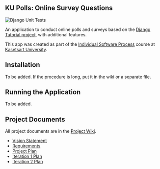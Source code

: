 ## KU Polls: Online Survey Questions 
![Django Unit Tests](https://github.com/Phantawat/ku-polls/actions/workflows/python-tests.yml/badge.svg)


An application to conduct online polls and surveys based
on the [Django Tutorial project](https://docs.djangoproject.com/en/5.1/intro/tutorial01/), with
additional features.

This app was created as part of the [Individual Software Process](
https://cpske.github.io/ISP) course at [Kasetsart University](https://www.ku.ac.th).

## Installation

To be added. If the procedure is long, put it in the wiki or a separate file.

## Running the Application

To be added.

## Project Documents

All project documents are in the [Project Wiki](../../wiki).

- [Vision Statement](../../wiki/Vision-and-Scope)
- [Requirements](../../wiki/Requirements)
- [Project Plan](../../ku-polls/wiki/Project-Plan)
- [Iteration 1 Plan](../../wiki/Iteration-1-Plan)
- [Iteration 2 Plan](../../wiki/Iteration-2-Plan)
